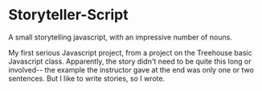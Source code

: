 # Storyteller-Script
A small storytelling javascript, with an impressive number of nouns.

My first serious Javascript project, from a project on the Treehouse basic Javascript class.  Apparently, the story didn't need to be quite this long or involved-- the example the instructor gave at the end was only one or two sentences. But I like to write stories, so I wrote. 
